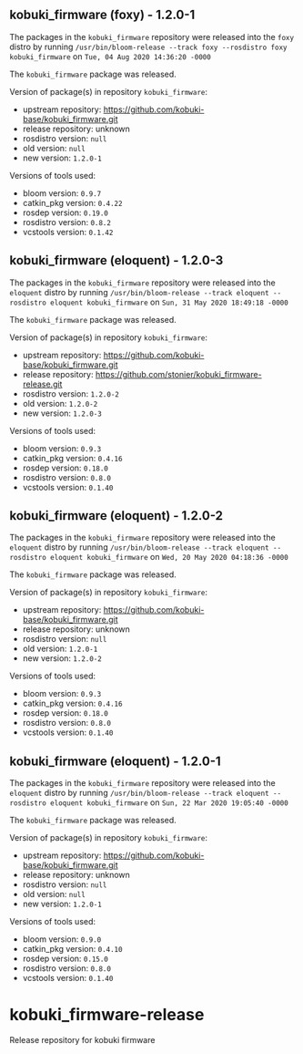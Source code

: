 ## kobuki_firmware (foxy) - 1.2.0-1

The packages in the `kobuki_firmware` repository were released into the `foxy` distro by running `/usr/bin/bloom-release --track foxy --rosdistro foxy kobuki_firmware` on `Tue, 04 Aug 2020 14:36:20 -0000`

The `kobuki_firmware` package was released.

Version of package(s) in repository `kobuki_firmware`:

- upstream repository: https://github.com/kobuki-base/kobuki_firmware.git
- release repository: unknown
- rosdistro version: `null`
- old version: `null`
- new version: `1.2.0-1`

Versions of tools used:

- bloom version: `0.9.7`
- catkin_pkg version: `0.4.22`
- rosdep version: `0.19.0`
- rosdistro version: `0.8.2`
- vcstools version: `0.1.42`


## kobuki_firmware (eloquent) - 1.2.0-3

The packages in the `kobuki_firmware` repository were released into the `eloquent` distro by running `/usr/bin/bloom-release --track eloquent --rosdistro eloquent kobuki_firmware` on `Sun, 31 May 2020 18:49:18 -0000`

The `kobuki_firmware` package was released.

Version of package(s) in repository `kobuki_firmware`:

- upstream repository: https://github.com/kobuki-base/kobuki_firmware.git
- release repository: https://github.com/stonier/kobuki_firmware-release.git
- rosdistro version: `1.2.0-2`
- old version: `1.2.0-2`
- new version: `1.2.0-3`

Versions of tools used:

- bloom version: `0.9.3`
- catkin_pkg version: `0.4.16`
- rosdep version: `0.18.0`
- rosdistro version: `0.8.0`
- vcstools version: `0.1.40`


## kobuki_firmware (eloquent) - 1.2.0-2

The packages in the `kobuki_firmware` repository were released into the `eloquent` distro by running `/usr/bin/bloom-release --track eloquent --rosdistro eloquent kobuki_firmware` on `Wed, 20 May 2020 04:18:36 -0000`

The `kobuki_firmware` package was released.

Version of package(s) in repository `kobuki_firmware`:

- upstream repository: https://github.com/kobuki-base/kobuki_firmware.git
- release repository: unknown
- rosdistro version: `null`
- old version: `1.2.0-1`
- new version: `1.2.0-2`

Versions of tools used:

- bloom version: `0.9.3`
- catkin_pkg version: `0.4.16`
- rosdep version: `0.18.0`
- rosdistro version: `0.8.0`
- vcstools version: `0.1.40`


## kobuki_firmware (eloquent) - 1.2.0-1

The packages in the `kobuki_firmware` repository were released into the `eloquent` distro by running `/usr/bin/bloom-release --track eloquent --rosdistro eloquent kobuki_firmware` on `Sun, 22 Mar 2020 19:05:40 -0000`

The `kobuki_firmware` package was released.

Version of package(s) in repository `kobuki_firmware`:

- upstream repository: https://github.com/kobuki-base/kobuki_firmware.git
- release repository: unknown
- rosdistro version: `null`
- old version: `null`
- new version: `1.2.0-1`

Versions of tools used:

- bloom version: `0.9.0`
- catkin_pkg version: `0.4.10`
- rosdep version: `0.15.0`
- rosdistro version: `0.8.0`
- vcstools version: `0.1.40`


# kobuki_firmware-release
Release repository for kobuki firmware
